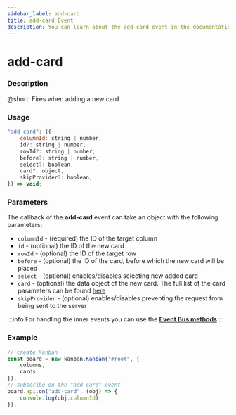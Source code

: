 ```yaml
---
sidebar_label: add-card
title: add-card Event
description: You can learn about the add-card event in the documentation of the DHTMLX JavaScript Kanban library. Browse developer guides and API reference, try out code examples and live demos, and download a free 30-day evaluation version of DHTMLX Kanban.
---
```


# add-card

### Description

@short: Fires when adding a new card

### Usage

~~~jsx {}
"add-card": ({
    columnId: string | number,
    id?: string | number,
    rowId?: string | number,
    before?: string | number,
    select?: boolean,
    card?: object,
    skipProvider?: boolean,
}) => void;
~~~

### Parameters

The callback of the **add-card** event can take an object with the following parameters:

- `columnId` - (required) the ID of the target column
- `id` - (optional) the ID of the new card
- `rowId` - (optional) the ID of the target row
- `before` - (optional) the ID of the card, before which the new card will be placed
- `select` - (optional) enables/disables selecting new added card
- `card` - (optional) the data object of the new card. The full list of the card parameters can be found [here](api/config/js_kanban_cards_config.md)
- `skipProvider` - (optional) enables/disables preventing the request from being sent to the server

:::info
For handling the inner events you can use the [**Event Bus methods**](api/overview/main_overview.md/#event-bus-methods)
:::

### Example

~~~jsx {7-9}
// create Kanban
const board = new kanban.Kanban("#root", {
    columns,
    cards
});
// subscribe on the "add-card" event
board.api.on("add-card", (obj) => {
    console.log(obj.columnId);
});
~~~

